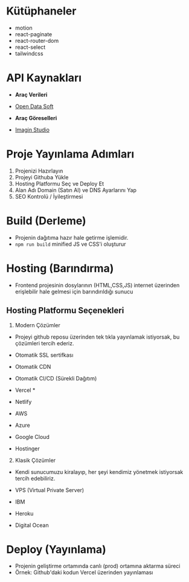 # Kütüphaneler

- motion
- react-paginate
- react-router-dom
- react-select
- tailwindcss

# API Kaynakları

- **Araç Verileri**
- [Open Data Soft](https://public.opendatasoft.com/explore/dataset/all-vehicles-model/api/)

- **Araç Göreselleri**
- [Imagin Studio](https://docs.imagin.studio/guides/getting-images/embedding-in-your-website)

# Proje Yayınlama Adımları

1. Projenizi Hazırlayın
2. Projeyi Githuba Yükle
3. Hosting Platformu Seç ve Deploy Et
4. Alan Adı Domain (Satın Al) ve DNS Ayarlarını Yap
5. SEO Kontrolü / İyileştirmesi

# Build (Derleme)

- Projenin dağıtıma hazır hale getirme işlemidir.
- `npm run build` minified JS ve CSS'i oluşturur

# Hosting (Barındırma)

- Frontend projesinin dosylarının (HTML,CSS,JS) internet üzerinden erişlebilir hale gelmesi için barındırıldığı sunucu

## Hosting Platformu Seçenekleri

1. Modern Çözümler

- Projeyi github reposu üzerinden tek tıkla yayınlamak istiyorsak, bu çözümleri tercih ederiz.
- Otomatik SSL sertifkası
- Otomatik CDN
- Otomatik CI/CD (Sürekli Dağıtım)

- Vercel \*
- Netlify
- AWS
- Azure
- Google Cloud
- Hostinger

2. Klasik Çözümler

- Kendi sunucumuzu kiralayıp, her şeyi kendimiz yönetmek istiyorsak tercih edebiliriz.
- VPS (Virtual Private Server)

- IBM
- Heroku
- Digital Ocean

# Deploy (Yayınlama)

- Projenin geliştirme ortamında canlı (prod) ortamına aktarma süreci
- Örnek: Github'daki kodun Vercel üzerinden yayınlaması
